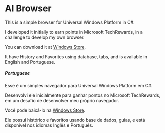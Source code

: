 Al Browser
=======

This is a simple browser for Universal Windows Platform in C#.

I developed it initially to earn points in Microsoft TechRewards, in a challenge to develop my own browser.

You can download it at [Windows Store](https://www.microsoft.com/store/apps/9nblggh5hlw4).

It have History and Favorites using database, tabs, and is available in English and Portuguese.

##### Portuguese

Esse é um simples navegador para Universal Windows Platform em C#.

Desenvolvi ele inicialmente para ganhar pontos no Microsoft TechRewards, em um desafio de desenvolver meu próprio navegador.

Você pode baixá-lo na [Windows Store](https://www.microsoft.com/store/apps/9nblggh5hlw4).

Ele possui histórico e favoritos usando base de dados, guias, e está disponível nos idiomas Inglês e Português.
